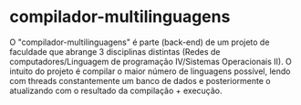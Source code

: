 # compilador-multilinguagens
O "compilador-multilinguagens" é parte (back-end) de um projeto de faculdade que abrange 3 disciplinas distintas (Redes de computadores/Linguagem de programação IV/Sistemas Operacionais II). O intuito do projeto é compilar o maior número de linguagens possível, lendo com threads constantemente um banco de dados e posteriormente o atualizando com o resultado da compilação + execução.
